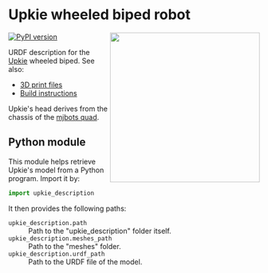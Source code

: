 # Upkie wheeled biped robot

<img src="https://user-images.githubusercontent.com/1189580/169594012-2d685579-2b66-4470-9def-57bd0656b420.png" align="right" width="300">

[![PyPI version](https://img.shields.io/pypi/v/upkie_description)](https://pypi.org/project/upkie_description/)

URDF description for the [Upkie](https://www.youtube.com/watch?v=NO_TkHGS0wQ) wheeled biped. See also:

- [3D print files](https://www.printables.com/model/127831-upkie-wheeled-biped-robot/files)
- [Build instructions](https://www.printables.com/model/127831-upkie-wheeled-biped-robot)

Upkie's head derives from the chassis of the [mjbots quad](https://github.com/mjbots/quad).

## Python module

This module helps retrieve Upkie's model from a Python program. Import it by:

```python
import upkie_description
```

It then provides the following paths:

<dl>
    <dt>
        <code>upkie_description.path</code>
    </dt>
    <dd>
        Path to the "upkie_description" folder itself.
    </dd>
    <dt>
        <code>upkie_description.meshes_path</code>
    </dt>
    <dd>
        Path to the "meshes" folder.
    </dd>
    <dt>
        <code>upkie_description.urdf_path</code>
    </dt>
    <dd>
        Path to the URDF file of the model.
    </dd>
</dl>
